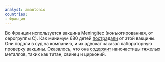 ```yaml
---
analyst: amantonio
countries:
- Франция
---
```


Во Франции используется вакцина Meningitec (конъюгированная, от серогруппы С). Как минимум 680 детей [пострадали](https://nos-medias.fr/video/vaccin-meningitec-un-lot-juge-dangereux-pour-la-sante-france-3-auvergne) от этой вакцины. Они подали в суд на компанию, и их адвокат заказал лабораторную проверку вакцины. Оказалось, что она [содержит](https://www.lci.fr/societe/vaccin-meningitec-des-composants-dangereux-reperes-par-une-analyse-accablante-1507613.html) наночастицы тяжелых металлов, таких как титан, свинец и цирконий.
